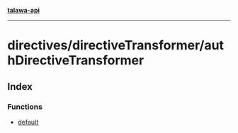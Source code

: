 [**talawa-api**](../../../README.md)

***

# directives/directiveTransformer/authDirectiveTransformer

## Index

### Functions

- [default](functions/default.md)
